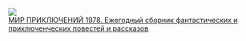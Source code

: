 ![](/books/sf/Еремей%20Парнов/МИР%20ПРИКЛЮЧЕНИЙ%201978.%20Ежегодный%20сборник%20фантастических%20и%20приключенческих%20повестей%20и%20рассказов.jpg)  
[МИР ПРИКЛЮЧЕНИЙ 1978. Ежегодный сборник фантастических и приключенческих повестей и рассказов](/books/sf/Еремей%20Парнов/МИР%20ПРИКЛЮЧЕНИЙ%201978.%20Ежегодный%20сборник%20фантастических%20и%20приключенческих%20повестей%20и%20рассказов)
